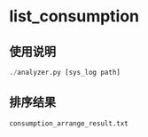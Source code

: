 # list_consumption

## 使用说明
```python
./analyzer.py [sys_log path]
```

## 排序结果
```python
consumption_arrange_result.txt
```
